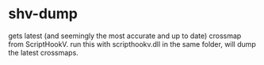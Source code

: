 # shv-dump
gets latest (and seemingly the most accurate and up to date) crossmap from ScriptHookV.
run this with scripthookv.dll in the same folder, will dump the latest crossmaps.
